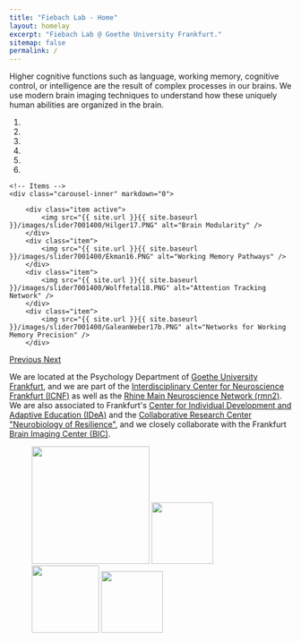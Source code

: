 ```yaml
---
title: "Fiebach Lab - Home"
layout: homelay
excerpt: "Fiebach Lab @ Goethe University Frankfurt."
sitemap: false
permalink: /
---
```


Higher cognitive functions such as language, working memory, cognitive control, or intelligence are the result of complex processes in our brains. We use modern brain imaging techniques to understand how these uniquely human abilities are organized in the brain.
 

<div markdown="0" id="carousel" class="carousel slide" data-ride="carousel" data-interval="5000" data-pause="hover" >
    <!-- Menu -->
    <ol class="carousel-indicators">
        <li data-target="#carousel" data-slide-to="0" class="active"></li>
        <li data-target="#carousel" data-slide-to="1"></li>
        <li data-target="#carousel" data-slide-to="2"></li>
        <li data-target="#carousel" data-slide-to="3"></li>
        <li data-target="#carousel" data-slide-to="4"></li>
        <li data-target="#carousel" data-slide-to="5"></li>
    </ol>

    <!-- Items -->
    <div class="carousel-inner" markdown="0">

        <div class="item active">
            <img src="{{ site.url }}{{ site.baseurl }}/images/slider7001400/Hilger17.PNG" alt="Brain Modularity" />
        </div>
        <div class="item">
            <img src="{{ site.url }}{{ site.baseurl }}/images/slider7001400/Ekman16.PNG" alt="Working Memory Pathways" />
        </div>
        <div class="item">
            <img src="{{ site.url }}{{ site.baseurl }}/images/slider7001400/Wolffetal18.PNG" alt="Attention Tracking Network" />
        </div>
        <div class="item">
            <img src="{{ site.url }}{{ site.baseurl }}/images/slider7001400/GaleanWeber17b.PNG" alt="Networks for Working Memory Precision" />
        </div>
  <a class="left carousel-control" href="#carousel" role="button" data-slide="prev">
    <span class="glyphicon glyphicon-chevron-left" aria-hidden="true"></span>
    <span class="sr-only">Previous</span>
  </a>
  <a class="right carousel-control" href="#carousel" role="button" data-slide="next">
    <span class="glyphicon glyphicon-chevron-right" aria-hidden="true"></span>
    <span class="sr-only">Next</span>
  </a>
</div>




We are located at the Psychology Department of [Goethe University Frankfurt](http://www.uni-frankfurt.de/de?locale=de), and we are part of the [Interdisciplinary Center for Neuroscience Frankfurt (ICNF)](http://www.icn-frankfurt.de/) as well as the [Rhine Main Neuroscience Network (rmn2)](http://www.rmn2.de/). We are also associated to Frankfurt's [Center for Individual Development and Adaptive Education (IDeA)](https://www.idea-frankfurt.eu) and the [Collaborative Research Center "Neurobiology of Resilience"](https://crc1193.de/), and we closely collaborate with the Frankfurt [Brain Imaging Center (BIC)](http://www.bic.uni-frankfurt.de). 



<figure class="fourth">
  <img src="{{ site.url }}{{ site.baseurl }}/images/logopic/Logo_Leiden.jpg" style="width: 210px">
  <img src="{{ site.url }}{{ site.baseurl }}/images/logopic/Logo_Nanofront.jpg" style="width: 110px">
  <img src="{{ site.url }}{{ site.baseurl }}/images/logopic/Logo_NWO.jpg" style="width: 120px">
  <img src="{{ site.url }}{{ site.baseurl }}/images/logopic/Logo_ERC.jpg" style="width: 110px">
</figure>






